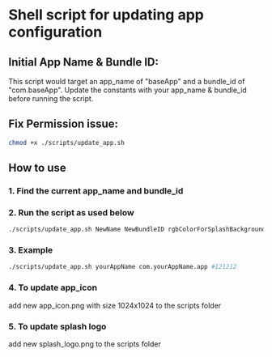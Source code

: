 # Shell script for updating app configuration

## Initial App Name & Bundle ID:
This script would target an app_name of "baseApp" and a bundle_id of "com.baseApp". Update the constants with your app_name & bundle_id before running the script.


## Fix Permission issue:
```sh
chmod +x ./scripts/update_app.sh 
```

## How to use 
### 1. Find the current app_name and bundle_id

### 2. Run the script as used below

```sh
./scripts/update_app.sh NewName NewBundleID rgbColorForSplashBackground
```

### 3. Example

```sh
./scripts/update_app.sh yourAppName com.yourAppName.app #121212
```

### 4. To update app_icon
add new app_icon.png with size 1024x1024 to the scripts folder

### 5. To update splash logo
add new splash_logo.png to the scripts folder
